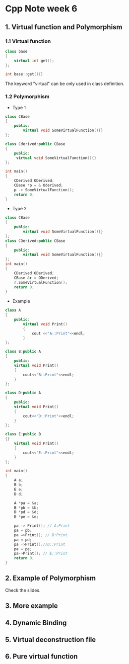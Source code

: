 # Cpp Note week 6

## 1. Virtual function and Polymorphism

### 1.1 Virtual function

```cpp
class base
{
    virtual int get();
};

int base::get(){}
```

The keyword "virtual" can be only used in class definition.

### 1.2 Polymorphism

- Type 1

```cpp
class CBase
{
    public:
        virtual void SomeVirtualFunction(){}
};

class Cderived:public CBase
{
    public:
     virtual void SomeVirtualFunction(){}
};

int main()
{
    CDerived ODerived;
    CBase *p = & Oderived;
    p -> SomeVirtualFunction();
    return 0;
}
```

- Type 2

```cpp
class CBase
{
    public:
        virtual void SomeVirtualFunction(){}
};
class CDerived:public CBase
{
    public:
        virtual void SomeVirtualFunction(){}
};
int main()
{
    CDerived ODerived;
    CBase &r = ODerived;
    r.SomeVirtualFunction();
    return 0;
}
```

- Example

```cpp
class A
{
    public:
        virtual void Print()
        {
            cout <<"A::Print"<<endl;
        }
};

class B:public A
{
    public:
    virtual void Print()
    {
        cout<<"B::Print"<<endl;
    }
};

class D:public A
{
    public:
    virtual void Print()
    {
        cout<<"D::Print"<<endl;
    }
};

class E:public B
{}
    virtual void Print()
    {
        cout<<"E::Print"<<endl;
    }
};

int main()
{
    A a;
    B b;
    E e;
    D d;

    A *pa = &a;
    B *pb = &b;
    D *pd = &d;
    E *pe = &e;

    pa -> Print(); // A:Print
    pa = pb;
    pa =>Print(); // B:Print
    pa = pd;
    pa ->Print();//D::Print
    pa = pe;
    pa->Print(); // E::Print
    return 0;
}
```

## 2. Example of Polymorphism

Check the slides.

## 3. More example

## 4. Dynamic Binding

## 5. Virtual deconstruction file

## 6. Pure virtual function
